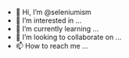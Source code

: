- 👋 Hi, I’m @seleniumism
- 👀 I’m interested in ...
- 🌱 I’m currently learning ...
- 💞️ I’m looking to collaborate on ...
- 📫 How to reach me ...

<!---
seleniumism/seleniumism is a ✨ special ✨ repository because its `README.md` (this file) appears on your GitHub profile.
You can click the Preview link to take a look at your changes.
--->
